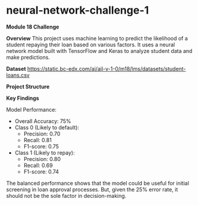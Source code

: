 # neural-network-challenge-1
**Module 18 Challenge**


**Overview**
This project uses machine learning to predict the likelihood of a student repaying their loan based on various factors. It uses a neural network model built with TensorFlow and Keras to analyze student data and make predictions.

**Dataset**
https://static.bc-edx.com/ai/ail-v-1-0/m18/lms/datasets/student-loans.csv

**Project Structure**


**Key Findings**

Model Performance:
   - Overall Accuracy: 75%
   - Class 0 (Likely to default):
     - Precision: 0.70
     - Recall: 0.81
     - F1-score: 0.75
   - Class 1 (Likely to repay):
     - Precision: 0.80
     - Recall: 0.69
     - F1-score: 0.74

The balanced performance shows that the model could be useful for initial screening in loan approval processes. But, given the 25% error rate, it should not be the sole factor in decision-making.